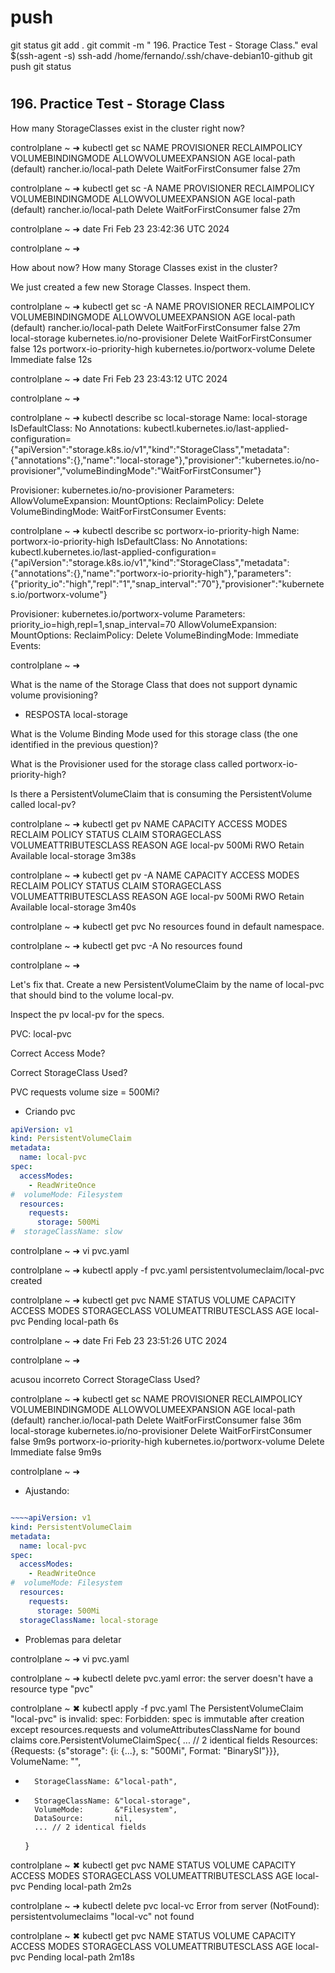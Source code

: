 
# ###################################################################################################################### 
# ###################################################################################################################### 
#  push

git status
git add .
git commit -m " 196. Practice Test - Storage Class."
eval $(ssh-agent -s)
ssh-add /home/fernando/.ssh/chave-debian10-github
git push
git status



# ###################################################################################################################### 
# ###################################################################################################################### 
## 196. Practice Test - Storage Class


How many StorageClasses exist in the cluster right now?

              

controlplane ~ ➜  kubectl get sc
NAME                   PROVISIONER             RECLAIMPOLICY   VOLUMEBINDINGMODE      ALLOWVOLUMEEXPANSION   AGE
local-path (default)   rancher.io/local-path   Delete          WaitForFirstConsumer   false                  27m

controlplane ~ ➜  kubectl get sc -A
NAME                   PROVISIONER             RECLAIMPOLICY   VOLUMEBINDINGMODE      ALLOWVOLUMEEXPANSION   AGE
local-path (default)   rancher.io/local-path   Delete          WaitForFirstConsumer   false                  27m

controlplane ~ ➜  date
Fri Feb 23 23:42:36 UTC 2024

controlplane ~ ➜  






How about now? How many Storage Classes exist in the cluster?

We just created a few new Storage Classes. Inspect them.

controlplane ~ ➜  kubectl get sc -A
NAME                        PROVISIONER                     RECLAIMPOLICY   VOLUMEBINDINGMODE      ALLOWVOLUMEEXPANSION   AGE
local-path (default)        rancher.io/local-path           Delete          WaitForFirstConsumer   false                  27m
local-storage               kubernetes.io/no-provisioner    Delete          WaitForFirstConsumer   false                  12s
portworx-io-priority-high   kubernetes.io/portworx-volume   Delete          Immediate              false                  12s

controlplane ~ ➜  date
Fri Feb 23 23:43:12 UTC 2024

controlplane ~ ➜  

controlplane ~ ➜  kubectl describe sc local-storage
Name:            local-storage
IsDefaultClass:  No
Annotations:     kubectl.kubernetes.io/last-applied-configuration={"apiVersion":"storage.k8s.io/v1","kind":"StorageClass","metadata":{"annotations":{},"name":"local-storage"},"provisioner":"kubernetes.io/no-provisioner","volumeBindingMode":"WaitForFirstConsumer"}

Provisioner:           kubernetes.io/no-provisioner
Parameters:            <none>
AllowVolumeExpansion:  <unset>
MountOptions:          <none>
ReclaimPolicy:         Delete
VolumeBindingMode:     WaitForFirstConsumer
Events:                <none>

controlplane ~ ➜  kubectl describe sc portworx-io-priority-high
Name:            portworx-io-priority-high
IsDefaultClass:  No
Annotations:     kubectl.kubernetes.io/last-applied-configuration={"apiVersion":"storage.k8s.io/v1","kind":"StorageClass","metadata":{"annotations":{},"name":"portworx-io-priority-high"},"parameters":{"priority_io":"high","repl":"1","snap_interval":"70"},"provisioner":"kubernetes.io/portworx-volume"}

Provisioner:           kubernetes.io/portworx-volume
Parameters:            priority_io=high,repl=1,snap_interval=70
AllowVolumeExpansion:  <unset>
MountOptions:          <none>
ReclaimPolicy:         Delete
VolumeBindingMode:     Immediate
Events:                <none>

controlplane ~ ➜  









What is the name of the Storage Class that does not support dynamic volume provisioning?

- RESPOSTA
local-storage










What is the Volume Binding Mode used for this storage class (the one identified in the previous question)?







What is the Provisioner used for the storage class called portworx-io-priority-high?



Is there a PersistentVolumeClaim that is consuming the PersistentVolume called local-pv?

controlplane ~ ➜  kubectl get pv
NAME       CAPACITY   ACCESS MODES   RECLAIM POLICY   STATUS      CLAIM   STORAGECLASS    VOLUMEATTRIBUTESCLASS   REASON   AGE
local-pv   500Mi      RWO            Retain           Available           local-storage   <unset>                          3m38s

controlplane ~ ➜  kubectl get pv -A
NAME       CAPACITY   ACCESS MODES   RECLAIM POLICY   STATUS      CLAIM   STORAGECLASS    VOLUMEATTRIBUTESCLASS   REASON   AGE
local-pv   500Mi      RWO            Retain           Available           local-storage   <unset>                          3m40s

controlplane ~ ➜  kubectl get pvc
No resources found in default namespace.

controlplane ~ ➜  kubectl get pvc -A
No resources found

controlplane ~ ➜  









Let's fix that. Create a new PersistentVolumeClaim by the name of local-pvc that should bind to the volume local-pv.

Inspect the pv local-pv for the specs.

PVC: local-pvc

Correct Access Mode?

Correct StorageClass Used?

PVC requests volume size = 500Mi?


- Criando pvc

~~~~yaml
apiVersion: v1
kind: PersistentVolumeClaim
metadata:
  name: local-pvc
spec:
  accessModes:
    - ReadWriteOnce
#  volumeMode: Filesystem
  resources:
    requests:
      storage: 500Mi
#  storageClassName: slow
~~~~


controlplane ~ ➜  vi pvc.yaml

controlplane ~ ➜  kubectl apply -f pvc.yaml
persistentvolumeclaim/local-pvc created

controlplane ~ ➜  kubectl get pvc
NAME        STATUS    VOLUME   CAPACITY   ACCESS MODES   STORAGECLASS   VOLUMEATTRIBUTESCLASS   AGE
local-pvc   Pending                                      local-path     <unset>                 6s

controlplane ~ ➜  date
Fri Feb 23 23:51:26 UTC 2024

controlplane ~ ➜  

acusou incorreto
Correct StorageClass Used?


controlplane ~ ➜  kubectl get sc
NAME                        PROVISIONER                     RECLAIMPOLICY   VOLUMEBINDINGMODE      ALLOWVOLUMEEXPANSION   AGE
local-path (default)        rancher.io/local-path           Delete          WaitForFirstConsumer   false                  36m
local-storage               kubernetes.io/no-provisioner    Delete          WaitForFirstConsumer   false                  9m9s
portworx-io-priority-high   kubernetes.io/portworx-volume   Delete          Immediate              false                  9m9s

controlplane ~ ➜  

- Ajustando:

~~~~yaml

~~~~apiVersion: v1
kind: PersistentVolumeClaim
metadata:
  name: local-pvc
spec:
  accessModes:
    - ReadWriteOnce
#  volumeMode: Filesystem
  resources:
    requests:
      storage: 500Mi
  storageClassName: local-storage
~~~~


- Problemas para deletar


controlplane ~ ➜  vi pvc.yaml 

controlplane ~ ➜  kubectl delete pvc.yaml
error: the server doesn't have a resource type "pvc"

controlplane ~ ✖ kubectl apply -f pvc.yaml
The PersistentVolumeClaim "local-pvc" is invalid: spec: Forbidden: spec is immutable after creation except resources.requests and volumeAttributesClassName for bound claims
  core.PersistentVolumeClaimSpec{
        ... // 2 identical fields
        Resources:        {Requests: {s"storage": {i: {...}, s: "500Mi", Format: "BinarySI"}}},
        VolumeName:       "",
-       StorageClassName: &"local-path",
+       StorageClassName: &"local-storage",
        VolumeMode:       &"Filesystem",
        DataSource:       nil,
        ... // 2 identical fields
  }


controlplane ~ ✖ kubectl get pvc
NAME        STATUS    VOLUME   CAPACITY   ACCESS MODES   STORAGECLASS   VOLUMEATTRIBUTESCLASS   AGE
local-pvc   Pending                                      local-path     <unset>                 2m2s

controlplane ~ ➜  kubectl delete pvc local-vc
Error from server (NotFound): persistentvolumeclaims "local-vc" not found

controlplane ~ ✖ kubectl get pvc
NAME        STATUS    VOLUME   CAPACITY   ACCESS MODES   STORAGECLASS   VOLUMEATTRIBUTESCLASS   AGE
local-pvc   Pending                                      local-path     <unset>                 2m18s
